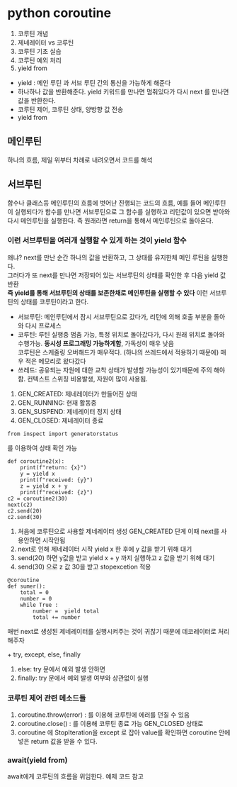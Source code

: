 # python coroutine
1. 코루틴 개념
2. 제네레이터 vs 코루틴
3. 코루틴 기초 실습
4. 코루틴 예외 처리
5. yield from 

* yield : 메인 루틴 과 서브 루틴 간의 통신을 가능하게 해준다
* 하나하나 값을 반환해준다. yield 키워드를 만나면 멈춰있다가 다시 next 를 만나면 값을 반환한다.
* 코루틴 제어, 코루틴 상태, 양방향 값 전송
* yield from

## 메인루틴
하나의 흐름, 제일 위부터 차례로 내려오면서 코드를 해석
## 서브루틴 
함수나 클래스등 메인루틴의 흐름에 벗어난 진행되는 코드의 흐름, 예를 들어 메인루틴이 실행되다가 함수를 만나면
서브루틴으로 그 함수를 실행하고 리턴값이 있으면 받아와 다시 메인루틴을 실행한다. 즉 원래라면 return을 통해서 메인루틴으로 돌아온다.  
### 이런 서브루틴을 여러개 실행할 수 있게 하는 것이 yield 함수
왜냐? next를 만난 순간 하나의 값을 반환하고, 그 상태를 유지한체 메인 루틴을 실행한다.   
그러다가 또 next를 만나면 저장되어 있는 서브루틴의 상태를 확인한 후 다음 yield 값 반환   
__즉 yield를 통해 서브루틴의 상태를 보존한채로 메인루틴을 실행할 수 있다__
이런 서브루틴의 상태를 코루틴이라고 한다.
* 서브루틴: 메인루틴에서 잠시 서브루틴으로 갔다가, 리턴에 의해 호출 부분을 돌아와 다시 프로세스
* 코루틴: 루틴 실행중 멈춤 가능, 특정 위치로 돌아갔다가, 다시 원래 위치로 돌아와 수행가능. __동시성 프로그래밍 가능하게함__, 가독성이 매우 낮음  
    코루틴은 스케줄링 오버해드가 매우적다. (하나의 쓰레드에서 적용하기 때문에) 매우 적은 메모리로 왔다갔다
* 쓰레드: 공유되는 자원에 대한 교착 상태가 발생할 가능성이 있기때문에 주의 해야함. 컨텍스트 스위칭 비용발생, 자원이 많이 사용됨.

1. GEN_CREATED: 제네레이터가 만들어진 상태
2. GEN_RUNNING: 현재 활동중
3. GEN_SUSPEND: 제네레이터 정지 상태
4. GEN_CLOSED: 제네레이터 종료
```
from inspect import generatorstatus
```
를 이용하여 상태 확인 가능
```
def coroutine2(x):
    print(f"return: {x}")
    y = yield x
    print(f"received: {y}")
    z = yield x + y
    print(f"received: {z}")
c2 = coroutine2(30)
next(c2)
c2.send(20)
c2.send(30)
```
1. 처음에 코루틴으로 사용할 제네레이터 생성 GEN_CREATED 단계 이때 next를 사용안하면 시작안됨
2. next로 인해 제네레이터 시작 yield x 한 후에 y 값을 받기 위해 대기
3. send(20) 하면 y값을 받고 yield x + y 까지 실행하고  z 값을 받기 위해 대기
4. send(30) 으로 z 값 30을 받고 stopexcetion 적용
```
@coroutine
def sumer():
    total = 0
    number = 0
    while True :
        number =  yield total
        total += number
```
매번 next로 생성된 제네레이터를 실행시켜주는 것이 귀찮기 때문에 데코레이터로 처리해주자

\+ try, except, else, finally
1) else: try 문에서 예외 발생 안하면
2) finally: try 문에서 예외 발생 여부와 상관없이 실행

### 코루틴 제어 관련 메소드들 
1. coroutine.throw(error) : 를 이용해 코루틴에 에러를 던질 수 있음
2. coroutine.close() : 를 이용해 코루틴 종료 가능 GEN_CLOSED 상태로
3. coroutine 에 StopIteration을 except 로 잡아 value를 확인하면 coroutine 안에 넣은 return 값을 받을 수 있다.

### await(yield from)
await에게 코루틴의 흐름을 위임한다. 예제 코드 참고


